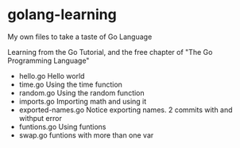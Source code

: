 # golang-learning

My own files to take a taste of Go Language

Learning from the Go Tutorial, and the free chapter of "The Go Programming Language"

  * hello.go Hello world
  * time.go Using the time function
  * random.go Using the random function
  * imports.go Importing math and using it
  * exported-names.go Notice exporting names. 2 commits with and withput error
  * funtions.go Using funtions 
  * swap.go funtions with more than one var 

